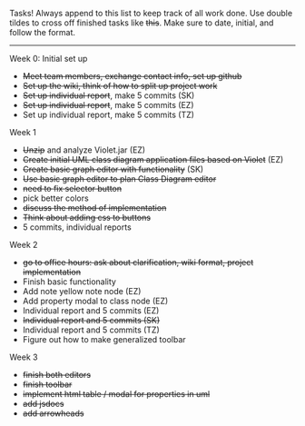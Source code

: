 Tasks! Always append to this list to keep track of all work done. Use double tildes to cross off finished tasks like ~~this~~. Make sure to date, initial, and follow the format.

***

Week 0: Initial set up
* ~~Meet team members, exchange contact info, set up github~~
* ~~Set up the wiki, think of how to split up project work~~
* ~~Set up individual report~~, make 5 commits (SK)
* ~~Set up individual report~~, make 5 commits (EZ)
* Set up individual report, make 5 commits (TZ)

Week 1
* ~~Unzip~~ and analyze Violet.jar (EZ)
* ~~Create initial UML class diagram application files based on Violet~~ (EZ)
* ~~Create basic graph editor with functionality~~ (SK)
* ~~Use basic graph editor to plan Class Diagram editor~~
* ~~need to fix selector button~~
* pick better colors
* ~~discuss the method of implementation~~
* ~~Think about adding css to buttons~~
* 5 commits, individual reports

Week 2
* ~~go to office hours: ask about clarification, wiki format, project implementation~~
* Finish basic functionality
* Add note yellow note node (EZ)
* Add property modal to class node (EZ)
* Individual report and 5 commits (EZ)
* ~~Individual report and 5 commits (SK)~~
* Individual report and 5 commits (TZ)
* Figure out how to make generalized toolbar

Week 3
* ~~finish both editors~~
* ~~finish toolbar~~
* ~~implement html table / modal for properties in uml~~
* ~~add jsdocs~~
* ~~add arrowheads~~




